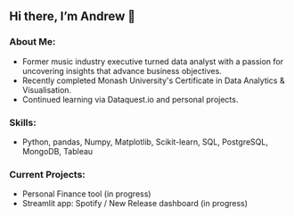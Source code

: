## Hi there, I’m Andrew 👋

### About Me:
 - Former music industry executive turned data analyst with a passion for uncovering insights that advance business objectives.
 - Recently completed Monash University's Certificate in Data Analytics & Visualisation. 
 - Continued learning via Dataquest.io and personal projects.

### Skills:
- Python, pandas, Numpy, Matplotlib, Scikit-learn, SQL, PostgreSQL, MongoDB, Tableau

### Current Projects:
- Personal Finance tool (in progress)
- Streamlit app: Spotify / New Release dashboard (in progress)

<!---
amcl11/amcl11 is a ✨ special ✨ repository because its `README.md` (this file) appears on your GitHub profile.
You can click the Preview link to take a look at your changes.
--->
